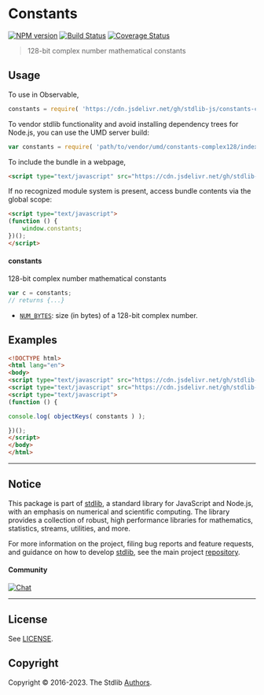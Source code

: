 <!--

@license Apache-2.0

Copyright (c) 2021 The Stdlib Authors.

Licensed under the Apache License, Version 2.0 (the "License");
you may not use this file except in compliance with the License.
You may obtain a copy of the License at

   http://www.apache.org/licenses/LICENSE-2.0

Unless required by applicable law or agreed to in writing, software
distributed under the License is distributed on an "AS IS" BASIS,
WITHOUT WARRANTIES OR CONDITIONS OF ANY KIND, either express or implied.
See the License for the specific language governing permissions and
limitations under the License.

-->

# Constants

[![NPM version][npm-image]][npm-url] [![Build Status][test-image]][test-url] [![Coverage Status][coverage-image]][coverage-url] <!-- [![dependencies][dependencies-image]][dependencies-url] -->

> 128-bit complex number mathematical constants



<section class="usage">

## Usage

To use in Observable,

```javascript
constants = require( 'https://cdn.jsdelivr.net/gh/stdlib-js/constants-complex128@umd/browser.js' )
```

To vendor stdlib functionality and avoid installing dependency trees for Node.js, you can use the UMD server build:

```javascript
var constants = require( 'path/to/vendor/umd/constants-complex128/index.js' )
```

To include the bundle in a webpage,

```html
<script type="text/javascript" src="https://cdn.jsdelivr.net/gh/stdlib-js/constants-complex128@umd/browser.js"></script>
```

If no recognized module system is present, access bundle contents via the global scope:

```html
<script type="text/javascript">
(function () {
    window.constants;
})();
</script>
```

#### constants

128-bit complex number mathematical constants

```javascript
var c = constants;
// returns {...}
```

<!-- <toc pattern="*" > -->

<div class="namespace-toc">

-   <span class="signature">[`NUM_BYTES`][@stdlib/constants/complex128/num-bytes]</span><span class="delimiter">: </span><span class="description">size (in bytes) of a 128-bit complex number.</span>

</div>

<!-- </toc> -->

</section>

<!-- /.usage -->

<section class="examples">

## Examples

<!-- TODO: better examples -->

<!-- eslint no-undef: "error" -->

```html
<!DOCTYPE html>
<html lang="en">
<body>
<script type="text/javascript" src="https://cdn.jsdelivr.net/gh/stdlib-js/utils-keys@umd/browser.js"></script>
<script type="text/javascript" src="https://cdn.jsdelivr.net/gh/stdlib-js/constants-complex128@umd/browser.js"></script>
<script type="text/javascript">
(function () {

console.log( objectKeys( constants ) );

})();
</script>
</body>
</html>
```

</section>

<!-- /.examples -->

<!-- Section for related `stdlib` packages. Do not manually edit this section, as it is automatically populated. -->

<section class="related">

</section>

<!-- /.related -->

<!-- Section for all links. Make sure to keep an empty line after the `section` element and another before the `/section` close. -->


<section class="main-repo" >

* * *

## Notice

This package is part of [stdlib][stdlib], a standard library for JavaScript and Node.js, with an emphasis on numerical and scientific computing. The library provides a collection of robust, high performance libraries for mathematics, statistics, streams, utilities, and more.

For more information on the project, filing bug reports and feature requests, and guidance on how to develop [stdlib][stdlib], see the main project [repository][stdlib].

#### Community

[![Chat][chat-image]][chat-url]

---

## License

See [LICENSE][stdlib-license].


## Copyright

Copyright &copy; 2016-2023. The Stdlib [Authors][stdlib-authors].

</section>

<!-- /.stdlib -->

<!-- Section for all links. Make sure to keep an empty line after the `section` element and another before the `/section` close. -->

<section class="links">

[npm-image]: http://img.shields.io/npm/v/@stdlib/constants-complex128.svg
[npm-url]: https://npmjs.org/package/@stdlib/constants-complex128

[test-image]: https://github.com/stdlib-js/constants-complex128/actions/workflows/test.yml/badge.svg?branch=main
[test-url]: https://github.com/stdlib-js/constants-complex128/actions/workflows/test.yml?query=branch:main

[coverage-image]: https://img.shields.io/codecov/c/github/stdlib-js/constants-complex128/main.svg
[coverage-url]: https://codecov.io/github/stdlib-js/constants-complex128?branch=main

<!--

[dependencies-image]: https://img.shields.io/david/stdlib-js/constants-complex128.svg
[dependencies-url]: https://david-dm.org/stdlib-js/constants-complex128/main

-->

[chat-image]: https://img.shields.io/gitter/room/stdlib-js/stdlib.svg
[chat-url]: https://gitter.im/stdlib-js/stdlib/

[stdlib]: https://github.com/stdlib-js/stdlib

[stdlib-authors]: https://github.com/stdlib-js/stdlib/graphs/contributors

[umd]: https://github.com/umdjs/umd
[es-module]: https://developer.mozilla.org/en-US/docs/Web/JavaScript/Guide/Modules

[deno-url]: https://github.com/stdlib-js/constants-complex128/tree/deno
[umd-url]: https://github.com/stdlib-js/constants-complex128/tree/umd
[esm-url]: https://github.com/stdlib-js/constants-complex128/tree/esm
[branches-url]: https://github.com/stdlib-js/constants-complex128/blob/main/branches.md

[stdlib-license]: https://raw.githubusercontent.com/stdlib-js/constants-complex128/main/LICENSE

<!-- <toc-links> -->

[@stdlib/constants/complex128/num-bytes]: https://github.com/stdlib-js/constants-complex128-num-bytes/tree/umd

<!-- </toc-links> -->

</section>

<!-- /.links -->
